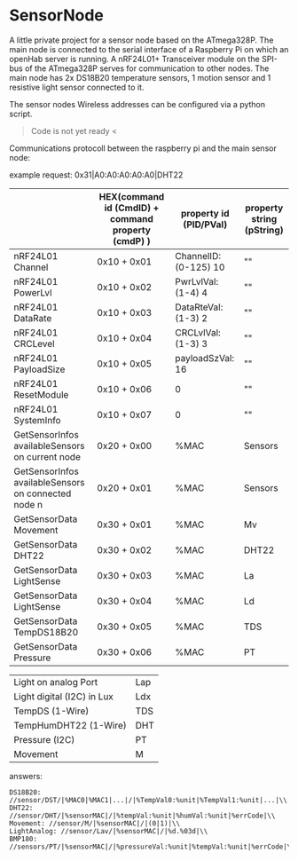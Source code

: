 # SensorNode
A little private project for a sensor node based on the ATmega328P.
The main node is connected to the serial interface of a Raspberry Pi on which an openHab server is running.
A nRF24L01+ Transceiver module on the SPI-bus of the ATmega328P serves for communication to other nodes.
The main node has 2x DS18B20 temperature sensors, 1 motion sensor and 1 resistive light sensor connected to it.

The sensor nodes Wireless addresses can be configured via a python script.

> Code is not yet ready <

Communications protocoll between the raspberry pi and the main sensor node:


example request:
0x31|A0:A0:A0:A0:A0|DHT22 

|  |HEX(command id (CmdID) + command property (cmdP) )| property id (PID/PVal) | property string (pString)|
|-------- |--------------------------------------|------------------------|--------------------------|
|nRF24L01 Channel | 0x10 + 0x01  | ChannelID: (0-125)  10 | "" |
|nRF24L01 PowerLvl| 0x10 +  0x02 | PwrLvlVal: (1-4)  4 | ""|
|nRF24L01 DataRate| 0x10 +  0x03 | DataRteVal: (1-3) 2 | ""|
|nRF24L01 CRCLevel| 0x10 +  0x04 | CRCLvlVal: (1-3)  3 | ""|
|nRF24L01 PayloadSize| 0x10 + 0x05 | payloadSzVal: 16 | ""|
|nRF24L01 ResetModule| 0x10 + 0x06 | 0 | ""|
|nRF24L01 SystemInfo| 0x10 + 0x07 | 0 | ""|
|GetSensorInfos availableSensors on current node| 0x20 + 0x00 | %MAC | Sensors|
|GetSensorInfos availableSensors on connected node n| 0x20 + 0x01 | %MAC | Sensors|
|GetSensorData Movement| 0x30 + 0x01 | %MAC | Mv|
|GetSensorData DHT22 | 0x30 + 0x02 | %MAC | DHT22|
|GetSensorData LightSense| 0x30 + 0x03 | %MAC | La|
|GetSensorData LightSense| 0x30 + 0x04 | %MAC | Ld|
|GetSensorData TempDS18B20| 0x30 + 0x05 | %MAC | TDS|
|GetSensorData Pressure| 0x30 + 0x06 | %MAC | PT|

| | |
|------------| ------ |
|Light on analog Port | Lap |
|Light digital (I2C) in Lux | Ldx |
|TempDS (1-Wire)| TDS|
|TempHumDHT22 (1-Wire)| DHT |
|Pressure (I2C)| PT|
|Movement | M|


answers:
```
DS18B20: //sensor/DST/|%MAC0|%MAC1|...|/|%TempVal0:%unit|%TempVal1:%unit|...|\\
DHT22: //sensor/DHT/|%sensorMAC|/|%tempVal:%unit|%humVal:%unit|%errCode|\\
Movement: //sensor/M/|%sensorMAC|/|(0|1)|\\
LightAnalog: //sensor/Lav/|%sensorMAC|/|%d.%03d|\\
BMP180: //sensors/PT/|%sensorMAC|/|%pressureVal:%unit|%tempVal:%unit|%errCode|\\
```





